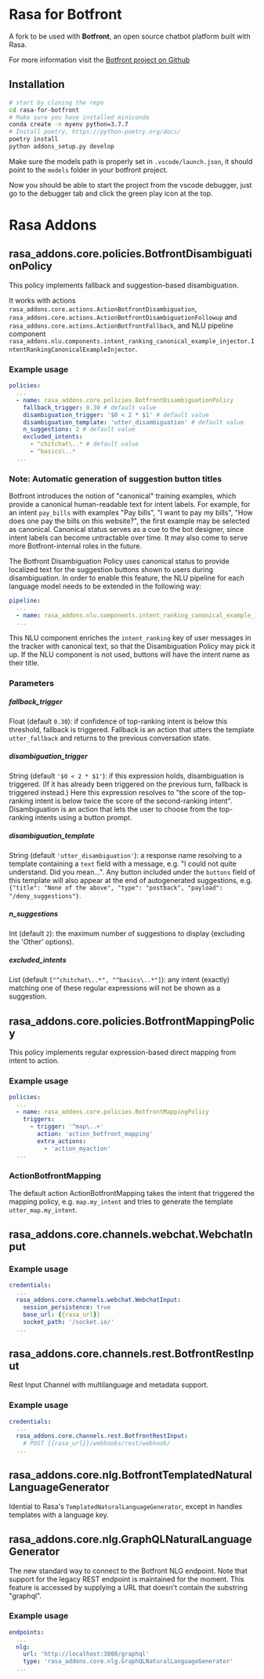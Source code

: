 # Rasa for Botfront

A fork to be used with **Botfront**, an open source chatbot platform built with Rasa.

For more information visit the [Botfront project on Github](https://github.com/botfront/botfront)

## Installation

```bash
# start by cloning the repo
cd rasa-for-botfront
# Make sure you have installed miniconda
conda create -n myenv python=3.7.7
# Install poetry, https://python-poetry.org/docs/
poetry install
python addons_setup.py develop

```
Make sure the models path is properly set in `.vscode/launch.json`, it should point to the `models` folder in
your botfront project.

Now you should be able to start the project from the vscode debugger, just go to the debugger tab and click the green play icon at the top.

# Rasa Addons

## rasa_addons.core.policies.BotfrontDisambiguationPolicy

This policy implements fallback and suggestion-based disambiguation.

It works with actions ``rasa_addons.core.actions.ActionBotfrontDisambiguation``, ``rasa_addons.core.actions.ActionBotfrontDisambiguationFollowup`` and ``rasa_addons.core.actions.ActionBotfrontFallback``, and NLU pipeline component ``rasa_addons.nlu.components.intent_ranking_canonical_example_injector.IntentRankingCanonicalExampleInjector``.

### Example usage

```yaml
policies:
  ...
  - name: rasa_addons.core.policies.BotfrontDisambiguationPolicy
    fallback_trigger: 0.30 # default value
    disambiguation_trigger: '$0 < 2 * $1' # default value
    disambiguation_template: 'utter_disambiguation' # default value
    n_suggestions: 2 # default value
    excluded_intents:
      - ^chitchat\..* # default value
      - ^basics\..*
  ...
```

### Note: Automatic generation of suggestion button titles

Botfront introduces the notion of "canonical" training examples, which provide a canonical human-readable text for intent labels. For example, for an intent ``pay_bills`` with examples "Pay bills", "I want to pay my bills", "How does one pay the bills on this website?", the first example may be selected as canonical. Canonical status serves as a cue to the bot designer, since intent labels can become untractable over time. It may also come to serve more Botfront-internal roles in the future.

The Botfront Disambiguation Policy uses canonical status to provide localized text for the suggestion buttons shown to users during disambiguation. In order to enable this feature, the NLU pipeline for each language model needs to be extended in the following way:

```yaml
pipeline:
  ...
  - name: rasa_addons.nlu.components.intent_ranking_canonical_example_injector.IntentRankingCanonicalExampleInjector
  ...
```

This NLU component enriches the ``intent_ranking`` key of user messages in the tracker with canonical text, so that the Disambiguation Policy may pick it up. If the NLU component is not used, buttons will have the intent name as their title.

### Parameters

##### fallback_trigger

Float (default ``0.30``): if confidence of top-ranking intent is below this threshold, fallback is triggered. Fallback is an action that utters the template ``utter_fallback`` and returns to the previous conversation state.

##### disambiguation_trigger

String (default ``'$0 < 2 * $1'``): if this expression holds, disambiguation is triggered. (If it has already been triggered on the previous turn, fallback is triggered instead.) Here this expression resolves to "the score of the top-ranking intent is below twice the score of the second-ranking intent". Disambiguation is an action that lets the user to choose from the top-ranking intents using a button prompt.

##### disambiguation_template

String (default ``'utter_disambiguation'``): a response name resolving to a template containing a ``text`` field with a message, e.g. "I could not quite understand. Did you mean...". Any button included under the ``buttons`` field of this template will also appear at the end of autogenerated suggestions, e.g. ``{"title": "None of the above", "type": "postback", "payload": "/deny_suggestions"}``.

##### n_suggestions

Int (default ``2``): the maximum number of suggestions to display (excluding the 'Other' options).

##### excluded_intents

List (default ``["^chitchat\..*", "^basics\..*"]``): any intent (exactly) matching one of these regular expressions will not be shown as a suggestion.

## rasa_addons.core.policies.BotfrontMappingPolicy

This policy implements regular expression-based direct mapping from intent to action.

### Example usage

```yaml
policies:
  ...
  - name: rasa_addons.core.policies.BotfrontMappingPolicy
    triggers:
      - trigger: '^map\..+'
        action: 'action_botfront_mapping'
        extra_actions:
          - 'action_myaction'
  ...
```

### ActionBotfrontMapping

The default action ActionBotfrontMapping takes the intent that triggered the mapping policy, e.g. ``map.my_intent`` and tries to generate the template ``utter_map.my_intent``.

## rasa_addons.core.channels.webchat.WebchatInput

### Example usage

```yaml
credentials:
  ...
  rasa_addons.core.channels.webchat.WebchatInput:
    session_persistence: true
    base_url: {{rasa_url}}
    socket_path: '/socket.io/'
  ...
```

## rasa_addons.core.channels.rest.BotfrontRestInput

Rest Input Channel with multilanguage and metadata support.

### Example usage

```yaml
credentials:
  ...
  rasa_addons.core.channels.rest.BotfrontRestInput:
    # POST {{rasa_url}}/webhooks/rest/webhook/
  ...
```

## rasa_addons.core.nlg.BotfrontTemplatedNaturalLanguageGenerator

Idential to Rasa's `TemplatedNaturalLanguageGenerator`, except in handles templates with a language key.

## rasa_addons.core.nlg.GraphQLNaturalLanguageGenerator

The new standard way to connect to the Botfront NLG endpoint. Note that support for the legacy REST endpoint is maintained for the moment. This feature is accessed by supplying a URL that doesn't contain the substring "graphql".

### Example usage

```yaml
endpoints:
  ...
  nlg:
    url: 'http://localhost:3000/graphql'
    type: 'rasa_addons.core.nlg.GraphQLNaturalLanguageGenerator'
  ...
```
